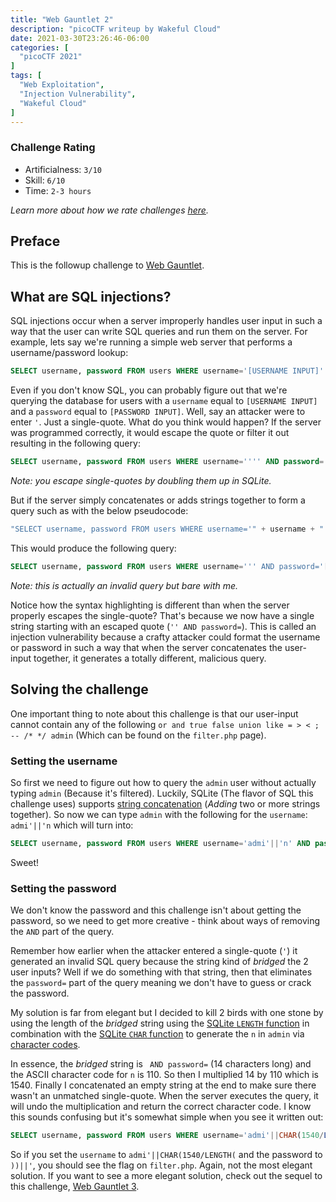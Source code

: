 ```yaml
---
title: "Web Gauntlet 2"
description: "picoCTF writeup by Wakeful Cloud"
date: 2021-03-30T23:26:46-06:00
categories: [
  "picoCTF 2021"
]
tags: [
  "Web Exploitation",
  "Injection Vulnerability",
  "Wakeful Cloud"
]
---
```


### Challenge Rating
* Artificialness: `3/10`
* Skill: `6/10`
* Time: `2-3 hours`

*Learn more about how we rate challenges [here](/post/rating).*

## Preface
This is the followup challenge to [Web Gauntlet](https://play.picoctf.org/practice/challenge/88).

## What are SQL injections?
SQL injections occur when a server improperly handles user input in such a
way that the user can write SQL queries and run them on the server. For example,
lets say we're running a simple web server that performs a username/password
lookup:
```sql
SELECT username, password FROM users WHERE username='[USERNAME INPUT]' AND password='[PASSWORD INPUT]';
```
Even if you don't know SQL, you can probably figure out that we're querying the
database for users with a `username` equal to `[USERNAME INPUT]` and a `password`
equal to `[PASSWORD INPUT]`. Well, say an attacker were to enter `'`. Just a 
single-quote. What do you think would happen? If the server was programmed
correctly, it would escape the quote or filter it out resulting in the following
query:
```sql
SELECT username, password FROM users WHERE username='''' AND password='[PASSWORD INPUT]';
```
*Note: you escape single-quotes by doubling them up in SQLite.*

But if the server simply concatenates or adds strings together to form a query
such as with the below pseudocode:
```javascript
"SELECT username, password FROM users WHERE username='" + username + "' AND password='" + password + "';"
```
This would produce the following query:
```sql
SELECT username, password FROM users WHERE username=''' AND password='[PASSWORD INPUT]';
```
*Note: this is actually an invalid query but bare with me.*

Notice how the syntax highlighting is different than when the server properly
escapes the single-quote? That's because we now have a single string starting
with an escaped quote (`'' AND password=`). This is called an injection
vulnerability because a crafty attacker could format the username or password
in such a way that when the server concatenates the user-input together, it 
generates a totally different, malicious query.

## Solving the challenge
One important thing to note about this challenge is that our user-input cannot 
contain any of the following `or and true false union like = > < ; -- /* */ admin`
(Which can be found on the `filter.php` page).

### Setting the username
So first we need to figure out how to query the `admin` user without actually 
typing `admin` (Because it's filtered). Luckily, SQLite (The flavor of SQL this
challenge uses) supports [string concatenation](https://www.techonthenet.com/sqlite/functions/concatenate.php)
(*Adding* two or more strings together). So now we can type `admin` with the 
following for the `username`: `admi'||'n` which will turn into:
```sql
SELECT username, password FROM users WHERE username='admi'||'n' AND password='[PASSWORD INPUT]';
```
Sweet!

### Setting the password
We don't know the password and this challenge isn't about getting the password,
so we need to get more creative - think about ways of removing the `AND` part
of the query.

Remember how earlier when the attacker entered a single-quote (`'`) it
generated an invalid SQL query because the string kind of *bridged* the 2 user
inputs? Well if we do something with that string, then that eliminates the
`password=` part of the query meaning we don't have to guess or crack the
password.

My solution is far from elegant but I decided to kill 2 birds with one stone by using the length of the *bridged* string using the [SQLite `LENGTH` function](https://www.w3resource.com/sqlite/core-functions-length.php)
in combination with the [SQLite `CHAR` function](https://www.w3resource.com/sqlite/core-functions-char.php)
to generate the `n` in `admin` via [character codes](https://en.wikipedia.org/wiki/ASCII).

In essence, the *bridged* string is ` AND password=` (14 characters long) and
the ASCII character code for `n` is 110. So then I multiplied 14 by 110 which
is 1540. Finally I concatenated an empty string at the end to make sure there
wasn't an unmatched single-quote. When the server executes the query, it will
undo the multiplication and return the correct character code. I know this
sounds confusing but it's somewhat simple when you see it written out:
```sql
SELECT username, password FROM users WHERE username='admi'||CHAR(1540/LENGTH(' AND password='))||'';
```
So if you set the `username` to `admi'||CHAR(1540/LENGTH(` and the password to
`))||'`, you should see the flag on `filter.php`. Again, not the most elegant
solution. If you want to see a more elegant solution, check out the sequel to
this challenge, [Web Gauntlet 3](/post/web-gauntlet-3).